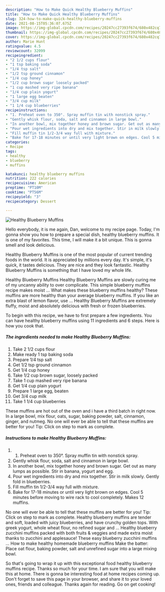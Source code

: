 ```yaml
---
description: "How to Make Quick Healthy Blueberry Muffins"
title: "How to Make Quick Healthy Blueberry Muffins"
slug: 324-how-to-make-quick-healthy-blueberry-muffins
date: 2021-08-15T05:36:07.675Z
image: https://img-global.cpcdn.com/recipes/20247cc27393f674/680x482cq70/healthy-blueberry-muffins-recipe-main-photo.jpg
thumbnail: https://img-global.cpcdn.com/recipes/20247cc27393f674/680x482cq70/healthy-blueberry-muffins-recipe-main-photo.jpg
cover: https://img-global.cpcdn.com/recipes/20247cc27393f674/680x482cq70/healthy-blueberry-muffins-recipe-main-photo.jpg
author: Marie Hunt
ratingvalue: 4.5
reviewcount: 32099
recipeingredient:
- "2 1/2 cups flour"
- "1 tsp baking soda"
- "1/4 tsp salt"
- "1/2 tsp ground cinnamon"
- "1/4 cup honey"
- "1/2 cup brown sugar loosely packed"
- "1 cup mashed very ripe banana"
- "1/4 cup plain yogurt"
- "1 large egg beaten"
- "3/4 cup milk"
- "1 1/4 cup blueberries"
recipeinstructions:
- "1. Preheat oven to 350°. Spray muffin tin with nonstick spray."
- "Gently whisk flour, soda, salt and cinnamon in large bowl."
- "In another bowl, mix together honey and brown sugar. Get out as many lumps as possible. Stir in banana, yogurt and egg."
- "Pour wet ingredients into dry and mix together. Stir in milk slowly. Gently fold in blueberries."
- "Fill muffin tin 1/2-3/4 way full with mixture."
- "Bake for 17-18 minutes or until very light brown on edges. Cool 5 minutes before moving to wire rack to cool completely. Makes 12 muffins."
categories:
- Recipe
tags:
- healthy
- blueberry
- muffins

katakunci: healthy blueberry muffins 
nutrition: 222 calories
recipecuisine: American
preptime: "PT10M"
cooktime: "PT56M"
recipeyield: "3"
recipecategory: Dessert

---
```



![Healthy Blueberry Muffins](https://img-global.cpcdn.com/recipes/20247cc27393f674/680x482cq70/healthy-blueberry-muffins-recipe-main-photo.jpg)

Hello everybody, it is me again, Dan, welcome to my recipe page. Today, I'm gonna show you how to prepare a special dish, healthy blueberry muffins. It is one of my favorites. This time, I will make it a bit unique. This is gonna smell and look delicious.

Healthy Blueberry Muffins is one of the most popular of current trending foods in the world. It is appreciated by millions every day. It's simple, it's quick, it tastes delicious. They are nice and they look fantastic. Healthy Blueberry Muffins is something that I have loved my whole life.

Healthy Blueberry Muffins Healthy Blueberry Muffins are slowly curing me of my uncanny ability to over complicate. This simple blueberry muffins recipe makes moist … What makes these blueberry muffins healthy? These muffins are more healthy than your average blueberry muffins. If you like an extra blast of lemon flavor, use … Healthy Blueberry Muffins are extremely fluffy, moist and absolutely delicious with fresh or frozen blueberries.


To begin with this recipe, we have to first prepare a few ingredients. You can have healthy blueberry muffins using 11 ingredients and 6 steps. Here is how you cook that.

<!--inarticleads1-->

##### The ingredients needed to make Healthy Blueberry Muffins:

1. Take 2 1/2 cups flour
1. Make ready 1 tsp baking soda
1. Prepare 1/4 tsp salt
1. Get 1/2 tsp ground cinnamon
1. Get 1/4 cup honey
1. Take 1/2 cup brown sugar, loosely packed
1. Take 1 cup mashed very ripe banana
1. Get 1/4 cup plain yogurt
1. Prepare 1 large egg, beaten
1. Get 3/4 cup milk
1. Take 1 1/4 cup blueberries


These muffins are hot out of the oven and i have a third batch in right now. In a large bowl, mix flour, oats, sugar, baking powder, salt, cinnamon, ginger, and nutmeg. No one will ever be able to tell that these muffins are better for you! Tip: Click on step to mark as complete. 

<!--inarticleads2-->

##### Instructions to make Healthy Blueberry Muffins:

1. 1. Preheat oven to 350°. Spray muffin tin with nonstick spray.
1. Gently whisk flour, soda, salt and cinnamon in large bowl.
1. In another bowl, mix together honey and brown sugar. Get out as many lumps as possible. Stir in banana, yogurt and egg.
1. Pour wet ingredients into dry and mix together. Stir in milk slowly. Gently fold in blueberries.
1. Fill muffin tin 1/2-3/4 way full with mixture.
1. Bake for 17-18 minutes or until very light brown on edges. Cool 5 minutes before moving to wire rack to cool completely. Makes 12 muffins.


No one will ever be able to tell that these muffins are better for you! Tip: Click on step to mark as complete. Healthy blueberry muffins are tender and soft, loaded with juicy blueberries, and have crunchy golden tops. With greek yogurt, whole wheat flour, no refined sugar and … Healthy blueberry zucchini muffins packed with both fruits &amp; veggies and made extra moist thanks to zucchini and applesauce! These easy blueberry zucchini muffins … How to make healthy homemade blueberry muffins Make the batter: Place oat flour, baking powder, salt and unrefined sugar into a large mixing bowl. 

So that's going to wrap it up with this exceptional food healthy blueberry muffins recipe. Thanks so much for your time. I am sure that you will make this at home. There is gonna be interesting food at home recipes coming up. Don't forget to save this page in your browser, and share it to your loved ones, friends and colleague. Thanks again for reading. Go on get cooking!
